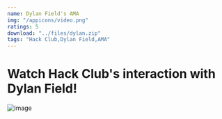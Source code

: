 ```yaml
---
name: Dylan Field's AMA
img: "/appicons/video.png"
ratings: 5
download: "../files/dylan.zip"
tags: "Hack Club,Dylan Field,AMA"
---
```


# Watch Hack Club's interaction with Dylan Field!

<img src="../../screenshots/Dylan/ss1.png" alt="image" >
